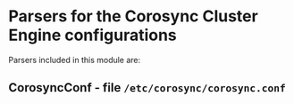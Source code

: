 Parsers for the Corosync Cluster Engine configurations
======================================================


Parsers included in this module are:

CorosyncConf - file ``/etc/corosync/corosync.conf``
---------------------------------------------------